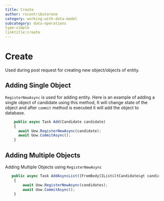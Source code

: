 ```yaml
---
title: Create
author: rxcontributorone
category: working-with-data-model
subcategory: data-operations 
type:simple
linktitle:create
---
```

# Create

Used during post request for creating new object/objects of entity.

## Adding Single Object
`RegisterNewAsync` is used for adding entity. Here is an example of adding a single object of candidate using this method, It will change state of the object and after `commit` method is executed it will add the object to database. 

````js
    public async Task Add(Candidate candidate)
    {
      await Uow.RegisterNewAsync(candidate);
      await Uow.CommitAsync();      
    }
````

## Adding Multiple Objects
Adding Multiple Objects using `RegisterNewAsync`

````js
   public async Task AddAsyncList([FromBody]IList&ltCandidate&gt candidates)
    {
        await Uow.RegisterNewAsync(candidates);
        await Uow.CommitAsync();
    }
````

